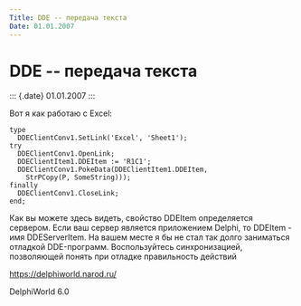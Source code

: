 ```yaml
---
Title: DDE -- передача текста
Date: 01.01.2007
---
```



DDE -- передача текста
======================

::: {.date}
01.01.2007
:::

Вот я как работаю с Excel:

    type
      DDEClientConv1.SetLink('Excel', 'Sheet1');
    try
      DDEClientConv1.OpenLink;
      DDEClientItem1.DDEItem := 'R1C1';
      DDEClientConv1.PokeData(DDEClientItem1.DDEItem,
        StrPCopy(P, SomeString)));
    finally
      DDEClientConv1.CloseLink;
    end;

Как вы можете здесь видеть, свойство DDEItem определяется сервером. Если
ваш сервер является приложением Delphi, то DDEItem - имя DDEServerItem.
На вашем месте я бы не стал так долго заниматься отладкой DDE-программ.
Воспользуйтесь синхронизацией, позволяющей понять при отладке
правильность действий

<https://delphiworld.narod.ru/>

DelphiWorld 6.0
